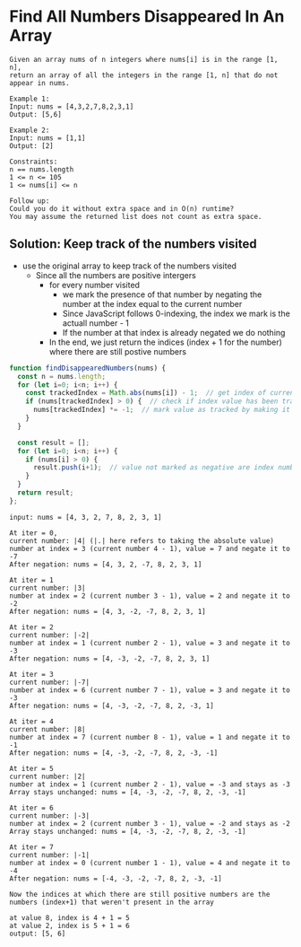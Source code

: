 # Find All Numbers Disappeared In An Array
```
Given an array nums of n integers where nums[i] is in the range [1, n], 
return an array of all the integers in the range [1, n] that do not appear in nums.

Example 1:
Input: nums = [4,3,2,7,8,2,3,1]
Output: [5,6]

Example 2:
Input: nums = [1,1]
Output: [2]
 
Constraints:
n == nums.length
1 <= n <= 105
1 <= nums[i] <= n
 
Follow up:
Could you do it without extra space and in O(n) runtime?
You may assume the returned list does not count as extra space.
```
## Solution: Keep track of the numbers visited
- use the original array to keep track of the numbers visited
  - Since all the numbers are positive intergers
    - for every number visited
      - we mark the presence of that number by negating the number at the index equal to the current number
      - Since JavaScript follows 0-indexing, the index we mark is the actuall number - 1
      - If the number at that index is already negated we do nothing
    - In the end, we just return the indices (index + 1 for the number) where there are still postive numbers

```javascript
function findDisappearedNumbers(nums) {
  const n = nums.length;
  for (let i=0; i<n; i++) {
    const trackedIndex = Math.abs(nums[i]) - 1;  // get index of current value
    if (nums[trackedIndex] > 0) {  // check if index value has been tracked before
      nums[trackedIndex] *= -1;  // mark value as tracked by making it negative
    }
  }

  const result = [];
  for (let i=0; i<n; i++) {
    if (nums[i] > 0) {
      result.push(i+1);  // value not marked as negative are index numbers not used, add 1 since numbers don't start from 0
    }
  }
  return result;
};
```
```
input: nums = [4, 3, 2, 7, 8, 2, 3, 1]

At iter = 0,
current number: |4| (|.| here refers to taking the absolute value)
number at index = 3 (current number 4 - 1), value = 7 and negate it to -7
After negation: nums = [4, 3, 2, -7, 8, 2, 3, 1]

At iter = 1
current number: |3|
number at index = 2 (current number 3 - 1), value = 2 and negate it to -2
After negation: nums = [4, 3, -2, -7, 8, 2, 3, 1]

At iter = 2
current number: |-2|
number at index = 1 (current number 2 - 1), value = 3 and negate it to -3
After negation: nums = [4, -3, -2, -7, 8, 2, 3, 1]

At iter = 3
current number: |-7|
number at index = 6 (current number 7 - 1), value = 3 and negate it to -3
After negation: nums = [4, -3, -2, -7, 8, 2, -3, 1]

At iter = 4
current number: |8|
number at index = 7 (current number 8 - 1), value = 1 and negate it to -1
After negation: nums = [4, -3, -2, -7, 8, 2, -3, -1]

At iter = 5
current number: |2|
number at index = 1 (current number 2 - 1), value = -3 and stays as -3
Array stays unchanged: nums = [4, -3, -2, -7, 8, 2, -3, -1]

At iter = 6
current number: |-3|
number at index = 2 (current number 3 - 1), value = -2 and stays as -2
Array stays unchanged: nums = [4, -3, -2, -7, 8, 2, -3, -1]

At iter = 7
current number: |-1|
number at index = 0 (current number 1 - 1), value = 4 and negate it to -4
After negation: nums = [-4, -3, -2, -7, 8, 2, -3, -1]

Now the indices at which there are still positive numbers are the numbers (index+1) that weren't present in the array

at value 8, index is 4 + 1 = 5
at value 2, index is 5 + 1 = 6
output: [5, 6]
```
